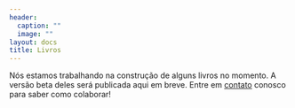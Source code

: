 ```yaml
---
header:
  caption: ""
  image: ""
layout: docs
title: Livros
---
```


Nós estamos trabalhando na construção de alguns livros no momento. A versão beta deles será publicada aqui em breve. Entre em [contato](/#contato) conosco para saber como colaborar!
